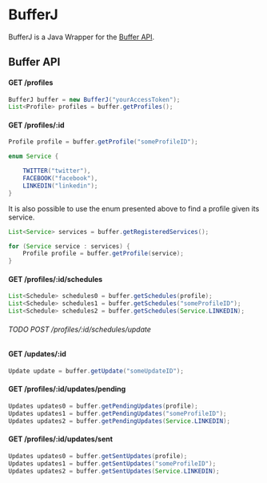# BufferJ
BufferJ is a Java Wrapper for the [Buffer API](https://buffer.com/developers/api).

## Buffer API

#### GET /profiles

```java
BufferJ buffer = new BufferJ("yourAccessToken");
List<Profile> profiles = buffer.getProfiles();
``` 

#### GET /profiles/:id

```java
Profile profile = buffer.getProfile("someProfileID");
```

```java
enum Service {

    TWITTER("twitter"),
    FACEBOOK("facebook"),
    LINKEDIN("linkedin");
}
```

It is also possible to use the enum presented above to find a profile given its service.

```java
List<Service> services = buffer.getRegisteredServices();

for (Service service : services) {
    Profile profile = buffer.getProfile(service);
}
```

#### GET /profiles/:id/schedules

```java
List<Schedule> schedules0 = buffer.getSchedules(profile);
List<Schedule> schedules1 = buffer.getSchedules("someProfileID");
List<Schedule> schedules2 = buffer.getSchedules(Service.LINKEDIN);
```

###### TODO POST /profiles/:id/schedules/update

#### GET /updates/:id
```java
Update update = buffer.getUpdate("someUpdateID");
```

#### GET /profiles/:id/updates/pending
```java
Updates updates0 = buffer.getPendingUpdates(profile);
Updates updates1 = buffer.getPendingUpdates("someProfileID");
Updates updates2 = buffer.getPendingUpdates(Service.LINKEDIN);
 ```

#### GET /profiles/:id/updates/sent
```java
Updates updates0 = buffer.getSentUpdates(profile);
Updates updates1 = buffer.getSentUpdates("someProfileID");
Updates updates2 = buffer.getSentUpdates(Service.LINKEDIN);
 ```


